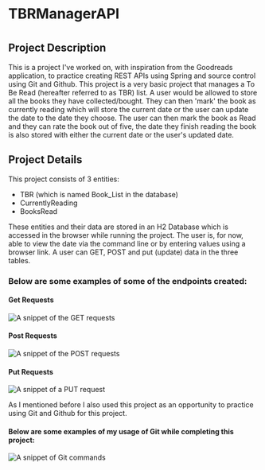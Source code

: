 <h1>TBRManagerAPI<h1>
<h2>Project Description</h2>
<p>This is a project I've worked on, with inspiration from the Goodreads application, to practice creating REST APIs using Spring and source control using Git and Github. This project is a very basic project that manages a To Be Read (hereafter referred to as TBR) list. A user would be allowed to store all the books they have collected/bought. They can then 'mark' the book as currently reading which will store the current date or the user can update the date to the date they choose. The user can then mark the book as Read and they can rate the book out of five, the date they finish reading the book is also stored with either the current date or the user's updated date.</p>

<h2>Project Details</h2>
<p>This project consists of 3 entities:</p>
<ul>
  <li>TBR (which is named Book_List in the database)</li>
  <li>CurrentlyReading</li>
  <li>BooksRead</li>
</ul>

<p>These entities and their data are stored in an H2 Database which is accessed in the browser while running the project. The user is, for now, able to view the date via the command line or by entering values using a browser link. A user can GET, POST and put (update) data in the three tables.</p>

<h3>Below are some examples of some of the endpoints created:</h3>

<h4>Get Requests</h4>
<img src="https://github.com/TheMbalist/TBRManagerAPI/assets/121617487/7b880dd9-2bbb-4b82-b03a-5d3dca62ea40" alt="A snippet of the GET requests"/>

<h4>Post Requests</h4>
<img src="https://github.com/TheMbalist/TBRManagerAPI/assets/121617487/49a6933a-55cf-4326-bc16-7c177707c9dc" alt="A snippet of the POST requests" />

<h4>Put Requests</h4>
<img src="https://github.com/TheMbalist/TBRManagerAPI/assets/121617487/2d2ae68f-0144-4e93-9e99-5d0984b1b304" alt="A snippet of a PUT request"/>

<p>As I mentioned before I also used this project as an opportunity to practice using Git and Github for this project.</p>
<h4>Below are some examples of my usage of Git while completing this project:</h4>
<img src="https://github.com/TheMbalist/TBRManagerAPI/assets/121617487/1630e692-4973-4bba-ad4b-45150da621a8" alt="A snippet of Git commands"/>
